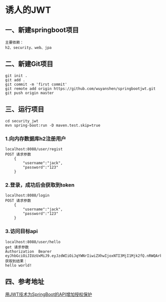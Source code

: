 # 诱人的JWT
## 一、新建springboot项目
    主要依赖：
    h2、security、web、jpa
## 二、新建Git项目
    git init .
    git add .
    git commit -m 'first commit'
    git remote add origin https://github.com/wuyanshen/springbootjwt.git
    git push origin master
## 三、运行项目
    cd security_jwt
    mvn spring-boot:run -D maven.test.skip=true
### 1.向内存数据库h2注册用户
    localhost:8088/user/regist
    POST 请求参数
        {
            "username":"jack",
            "password":"123"
        }
### 2.登录，成功后会获取到token
    localhost:8088/login
    POST 请求参数
        {
            "username":"jack",
            "password":"123"
        }
### 3.访问目标api
    localhost:8088/user/hello
    get 请求参数
    Authorization  Bearer eyJhbGciOiJIUzUxMiJ9.eyJzdWIiOiJqYWNrIiwiZXhwIjoxNTI3MjI1Mjk2fQ.nRWQArkDdsOuXthGkURZMqp4jmbmGNpL_xWcs3b4aSfM1BcqnHUJQ9f79wYND2ZlpETAC7FUNgvCOIhGxBlelw
    获取到结果：
    hello world!

## 四、参考地址
   [用JWT技术为SpringBoot的API增加授权保护](https://blog.csdn.net/haiyan_qi/article/details/77373900)
    